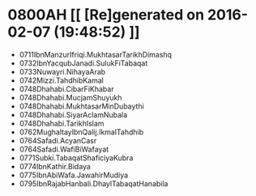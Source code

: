 # 0800AH [[ [Re]generated on 2016-02-07 (19:48:52) ]]

* 0711IbnManzurIfriqi.MukhtasarTarikhDimashq
* 0732IbnYacqubJanadi.SulukFiTabaqat
* 0733Nuwayri.NihayaArab
* 0742Mizzi.TahdhibKamal
* 0748Dhahabi.CibarFiKhabar
* 0748Dhahabi.MucjamShuyukh
* 0748Dhahabi.MukhtasarMinDubaythi
* 0748Dhahabi.SiyarAclamNubala
* 0748Dhahabi.TarikhIslam
* 0762MughaltayIbnQalij.IkmalTahdhib
* 0764Safadi.AcyanCasr
* 0764Safadi.WafiBiWafayat
* 0771Subki.TabaqatShaficiyaKubra
* 0774IbnKathir.Bidaya
* 0775IbnAbiWafa.JawahirMudiya
* 0795IbnRajabHanbali.DhaylTabaqatHanabila

